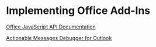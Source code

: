 # Implementing Office Add-Ins

[Office JavaScript API Documentation](https://docs.microsoft.com/en-us/office/dev/add-ins/reference/javascript-api-for-office)

[Actionable Messages Debugger for Outlook](https://appsource.microsoft.com/de-at/product/office/wa104381686)
